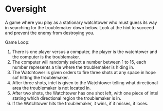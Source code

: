 # Oversight
A game where you play as a stationary watchtower who must guess its way in searching for the troublemaker down below. Look at the hint to succeed and prevent the enemy from destroying you.

Game Loop:
1. There is one player versus a computer, the player is the watchtower and the computer is the troublemaker.
2. The computer will randomly select a number between 1 to 15, each number represents a tile where the troublemaker is hiding in.
3. The Watchtower is given orders to fire three shots at any space in hope sof hitting the troublemaker.
4. After three shots, intel is given to the Watchtower telling what directional area the troublemaker is not located in.
6. After two shots, the Watchtower has one shot left, with one piece of intel stating which directional region the troublemaker is in.
7. If the Watchtower hits the troublemaker, it wins, if it misses, it loses.